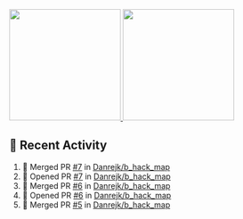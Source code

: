 <a href="https://github.com/anuraghazra/github-readme-stats">
  <img height=200 src="https://readme-stats-danrejk.vercel.app/api?username=Danrejk&theme=github_dark&border_color=3d444d&count_private=true" />
</a>
<a href="https://github.com/anuraghazra/github-readme-stats">
  <img height=200 src="https://readme-stats-danrejk.vercel.app/api/top-langs/?username=Danrejk&layout=donut&theme=github_dark&border_color=3d444d&count_private=true" />
</a>

## 🚀 Recent Activity  
<!--START_SECTION:activity-->
1. 🎉 Merged PR [#7](https://github.com/Danrejk/b_hack_map/pull/7) in [Danrejk/b_hack_map](https://github.com/Danrejk/b_hack_map)
2. 💪 Opened PR [#7](https://github.com/Danrejk/b_hack_map/pull/7) in [Danrejk/b_hack_map](https://github.com/Danrejk/b_hack_map)
3. 🎉 Merged PR [#6](https://github.com/Danrejk/b_hack_map/pull/6) in [Danrejk/b_hack_map](https://github.com/Danrejk/b_hack_map)
4. 💪 Opened PR [#6](https://github.com/Danrejk/b_hack_map/pull/6) in [Danrejk/b_hack_map](https://github.com/Danrejk/b_hack_map)
5. 🎉 Merged PR [#5](https://github.com/Danrejk/b_hack_map/pull/5) in [Danrejk/b_hack_map](https://github.com/Danrejk/b_hack_map)
<!--END_SECTION:activity-->
